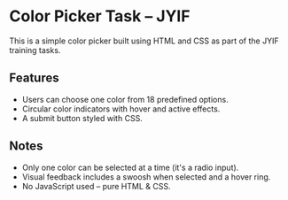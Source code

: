 # Color Picker Task – JYIF

This is a simple color picker built using HTML and CSS as part of the JYIF training tasks.

## Features

- Users can choose one color from 18 predefined options.
- Circular color indicators with hover and active effects.
- A submit button styled with CSS.

## Notes

- Only one color can be selected at a time (it's a radio input).
- Visual feedback includes a swoosh when selected and a hover ring.
- No JavaScript used – pure HTML & CSS.
